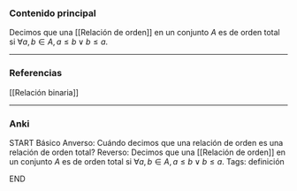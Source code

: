### Contenido principal

Decimos que una [[Relación de orden]] en un conjunto $A$ es de orden total si $\forall a,b \in A, a \le b \lor b \le a$.

--- 
### Referencias

[[Relación binaria]]

---
### Anki

START
Básico
Anverso: Cuándo decimos que una relación de orden es una relación de orden total?
Reverso: Decimos que una [[Relación de orden]] en un conjunto $A$ es de orden total si $\forall a,b \in A, a \le b \lor b \le a$.
Tags: definición
<!--ID: 1705771400943-->
END